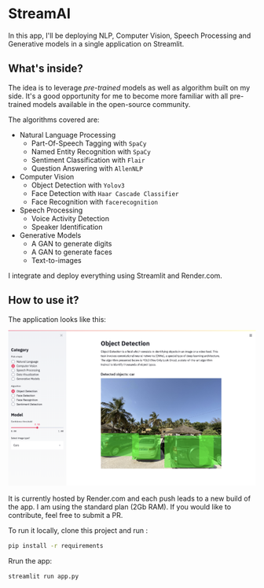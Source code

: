 # StreamAI

In this app, I'll be deploying NLP, Computer Vision, Speech Processing and Generative models in a single application on Streamlit. 

## What's inside?

The idea is to leverage *pre-trained* models as well as algorithm built on my side. It's a good opportunity for me to become more familiar with all pre-trained models available in the open-source community. 

The algorithms covered are:
- Natural Language Processing
	- Part-Of-Speech Tagging with `SpaCy`
	- Named Entity Recognition with `SpaCy`
	- Sentiment Classification with `Flair`
	- Question Answering with `AllenNLP`
- Computer Vision
	- Object Detection with `Yolov3`
	- Face Detection with `Haar Cascade Classifier`
	- Face Recognition with `facerecognition`
- Speech Processing
	- Voice Activity Detection
	- Speaker Identification
- Generative Models
	- A GAN to generate digits
	- A GAN to generate faces
	- Text-to-images

I integrate and deploy everything using Streamlit and Render.com. 

## How to use it?

The application looks like this:

![image](images/screen_home.png)

It is currently hosted by Render.com and each push leads to a new build of the app. I am using the standard plan (2Gb RAM). If you would like to contribute, feel free to submit a PR.

To run it locally, clone this project and run :

```bash
pip install -r requirements
```

Rrun the app:

```bash
streamlit run app.py
```
